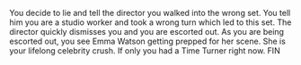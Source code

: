 You decide to lie and tell the director you walked into the wrong set. You tell him you are a studio worker and took a wrong turn which led to this set. The director quickly dismisses you and you are escorted out. As you are being escorted out, you see Emma Watson getting prepped for her scene. She is your lifelong celebrity crush. If only you had a Time Turner right now. FIN
